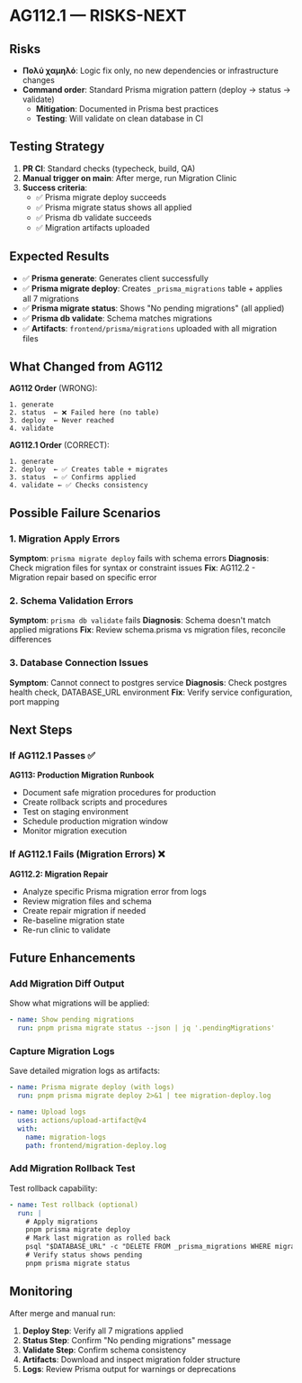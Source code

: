 # AG112.1 — RISKS-NEXT

## Risks
- **Πολύ χαμηλό**: Logic fix only, no new dependencies or infrastructure changes
- **Command order**: Standard Prisma migration pattern (deploy → status → validate)
  - **Mitigation**: Documented in Prisma best practices
  - **Testing**: Will validate on clean database in CI

## Testing Strategy
1. **PR CI**: Standard checks (typecheck, build, QA)
2. **Manual trigger on main**: After merge, run Migration Clinic
3. **Success criteria**:
   - ✅ Prisma migrate deploy succeeds
   - ✅ Prisma migrate status shows all applied
   - ✅ Prisma db validate succeeds
   - ✅ Migration artifacts uploaded

## Expected Results
- ✅ **Prisma generate**: Generates client successfully
- ✅ **Prisma migrate deploy**: Creates `_prisma_migrations` table + applies all 7 migrations
- ✅ **Prisma migrate status**: Shows "No pending migrations" (all applied)
- ✅ **Prisma db validate**: Schema matches migrations
- ✅ **Artifacts**: `frontend/prisma/migrations` uploaded with all migration files

## What Changed from AG112
**AG112 Order** (WRONG):
```
1. generate
2. status  ← ❌ Failed here (no table)
3. deploy  ← Never reached
4. validate
```

**AG112.1 Order** (CORRECT):
```
1. generate
2. deploy  ← ✅ Creates table + migrates
3. status  ← ✅ Confirms applied
4. validate ← ✅ Checks consistency
```

## Possible Failure Scenarios

### 1. Migration Apply Errors
**Symptom**: `prisma migrate deploy` fails with schema errors
**Diagnosis**: Check migration files for syntax or constraint issues
**Fix**: AG112.2 - Migration repair based on specific error

### 2. Schema Validation Errors
**Symptom**: `prisma db validate` fails
**Diagnosis**: Schema doesn't match applied migrations
**Fix**: Review schema.prisma vs migration files, reconcile differences

### 3. Database Connection Issues
**Symptom**: Cannot connect to postgres service
**Diagnosis**: Check postgres health check, DATABASE_URL environment
**Fix**: Verify service configuration, port mapping

## Next Steps

### If AG112.1 Passes ✅
**AG113: Production Migration Runbook**
- Document safe migration procedures for production
- Create rollback scripts and procedures
- Test on staging environment
- Schedule production migration window
- Monitor migration execution

### If AG112.1 Fails (Migration Errors) ❌
**AG112.2: Migration Repair**
- Analyze specific Prisma migration error from logs
- Review migration files and schema
- Create repair migration if needed
- Re-baseline migration state
- Re-run clinic to validate

## Future Enhancements

### Add Migration Diff Output
Show what migrations will be applied:
```yaml
- name: Show pending migrations
  run: pnpm prisma migrate status --json | jq '.pendingMigrations'
```

### Capture Migration Logs
Save detailed migration logs as artifacts:
```yaml
- name: Prisma migrate deploy (with logs)
  run: pnpm prisma migrate deploy 2>&1 | tee migration-deploy.log

- name: Upload logs
  uses: actions/upload-artifact@v4
  with:
    name: migration-logs
    path: frontend/migration-deploy.log
```

### Add Migration Rollback Test
Test rollback capability:
```yaml
- name: Test rollback (optional)
  run: |
    # Apply migrations
    pnpm prisma migrate deploy
    # Mark last migration as rolled back
    psql "$DATABASE_URL" -c "DELETE FROM _prisma_migrations WHERE migration_name = (SELECT migration_name FROM _prisma_migrations ORDER BY finished_at DESC LIMIT 1);"
    # Verify status shows pending
    pnpm prisma migrate status
```

## Monitoring
After merge and manual run:
1. **Deploy Step**: Verify all 7 migrations applied
2. **Status Step**: Confirm "No pending migrations" message
3. **Validate Step**: Confirm schema consistency
4. **Artifacts**: Download and inspect migration folder structure
5. **Logs**: Review Prisma output for warnings or deprecations

